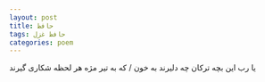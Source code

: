 ```yaml
---
layout: post
title: حافظ
tags: حافظ غزل
categories: poem
---
```


یا رب این بچه ترکان چه دلیرند به خون / که به تیر مژه هر لحظه شکاری گیرند